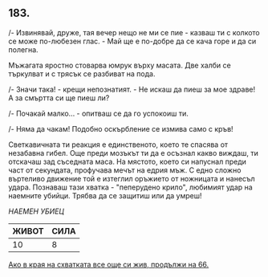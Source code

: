 ## 183.

/- Извинявай, друже, тая вечер нещо не ми се пие - казваш ти с
колкото се може по-любезен глас. - Май ще е по-добре да се кача горе
и да си полегна.

Мъжагата яростно стоварва юмрук върху масата. Две халби се
търкулват и с трясък се разбиват на пода.

/- Значи така! - крещи непознатият. - Не искаш да пиеш за мое
здраве! А за смъртта си ще пиеш ли?

/- Почакай малко... - опитваш се да го успокоиш ти.

/- Няма да чакам! Подобно оскърбление се измива само с кръв!

Светкавичната ти реакция е единственото, което те спасява от
незабавна гибел. Още преди мозъкът ти да е осъзнал какво виждаш,
ти отскачаш зад съседната маса. На мястото, което си напуснал преди
част от секундата, профучава мечът на едрия мъж. С едно сложно
въртеливо движение той е изтеглил оръжието от ножницата и
нанесъл удара. Познаваш тази хватка - "пеперудено крило", любимият
удар на наемните убийци. Трябва да се защитиш или да умреш!

_НАЕМЕН УБИЕЦ_

ЖИВОТ | СИЛА
--- | ---
10 | 8

[Ако в края на схватката все още си жив, продължи на 66.](./66)
